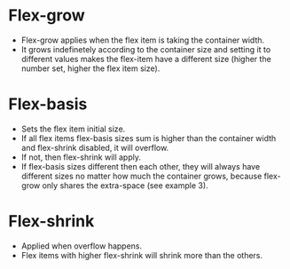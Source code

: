 # Flex-grow
- Flex-grow applies when the flex item is taking the container width.
- It grows indefinetely according to the container size and setting it to different values makes the flex-item have a different size (higher the number set, higher the flex item size).

# Flex-basis 
- Sets the flex item initial size.
- If all flex items flex-basis sizes sum is higher than the container width and flex-shrink disabled, it will overflow. 
- If not, then flex-shrink will apply.
- If flex-basis sizes different then each other, they will always have different sizes no matter how much the container grows, because flex-grow only shares the extra-space (see example 3).

# Flex-shrink
- Applied when overflow happens.
- Flex items with higher flex-shrink will shrink more than the others.